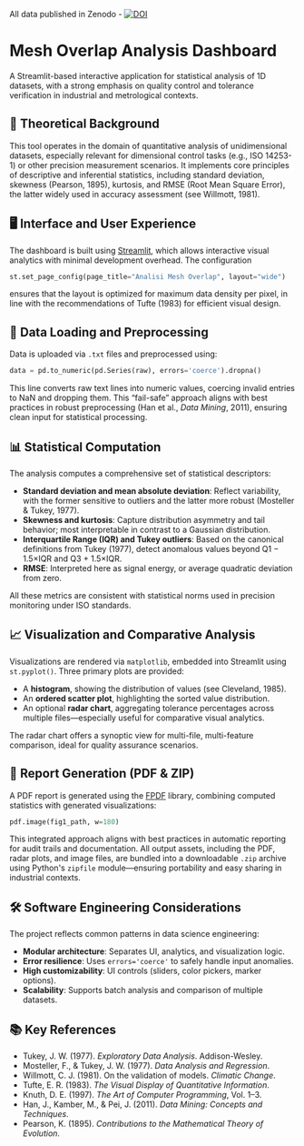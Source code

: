 All data published in Zenodo - <a href="https://doi.org/10.5281/zenodo.15357334"><img src="https://zenodo.org/badge/DOI/10.5281/zenodo.15357334.svg" alt="DOI"></a>

# Mesh Overlap Analysis Dashboard

A Streamlit-based interactive application for statistical analysis of 1D datasets, with a strong emphasis on quality control and tolerance verification in industrial and metrological contexts.

## 📘 Theoretical Background

This tool operates in the domain of quantitative analysis of unidimensional datasets, especially relevant for dimensional control tasks (e.g., ISO 14253-1) or other precision measurement scenarios. It implements core principles of descriptive and inferential statistics, including standard deviation, skewness (Pearson, 1895), kurtosis, and RMSE (Root Mean Square Error), the latter widely used in accuracy assessment (see Willmott, 1981).

## 🖥️ Interface and User Experience

The dashboard is built using [Streamlit](https://streamlit.io), which allows interactive visual analytics with minimal development overhead. The configuration

```python
st.set_page_config(page_title="Analisi Mesh Overlap", layout="wide")
```

ensures that the layout is optimized for maximum data density per pixel, in line with the recommendations of Tufte (1983) for efficient visual design.

## 📂 Data Loading and Preprocessing

Data is uploaded via `.txt` files and preprocessed using:

```python
data = pd.to_numeric(pd.Series(raw), errors='coerce').dropna()
```

This line converts raw text lines into numeric values, coercing invalid entries to NaN and dropping them. This “fail-safe” approach aligns with best practices in robust preprocessing (Han et al., *Data Mining*, 2011), ensuring clean input for statistical processing.

## 📊 Statistical Computation

The analysis computes a comprehensive set of statistical descriptors:

- **Standard deviation and mean absolute deviation**: Reflect variability, with the former sensitive to outliers and the latter more robust (Mosteller & Tukey, 1977).
- **Skewness and kurtosis**: Capture distribution asymmetry and tail behavior; most interpretable in contrast to a Gaussian distribution.
- **Interquartile Range (IQR) and Tukey outliers**: Based on the canonical definitions from Tukey (1977), detect anomalous values beyond Q1 − 1.5×IQR and Q3 + 1.5×IQR.
- **RMSE**: Interpreted here as signal energy, or average quadratic deviation from zero.

All these metrics are consistent with statistical norms used in precision monitoring under ISO standards.

## 📈 Visualization and Comparative Analysis

Visualizations are rendered via `matplotlib`, embedded into Streamlit using `st.pyplot()`. Three primary plots are provided:

- A **histogram**, showing the distribution of values (see Cleveland, 1985).
- An **ordered scatter plot**, highlighting the sorted value distribution.
- An optional **radar chart**, aggregating tolerance percentages across multiple files—especially useful for comparative visual analytics.

The radar chart offers a synoptic view for multi-file, multi-feature comparison, ideal for quality assurance scenarios.

## 📝 Report Generation (PDF & ZIP)

A PDF report is generated using the [FPDF](https://pyfpdf.readthedocs.io/en/latest/) library, combining computed statistics with generated visualizations:

```python
pdf.image(fig1_path, w=180)
```

This integrated approach aligns with best practices in automatic reporting for audit trails and documentation. All output assets, including the PDF, radar plots, and image files, are bundled into a downloadable `.zip` archive using Python's `zipfile` module—ensuring portability and easy sharing in industrial contexts.

## 🛠️ Software Engineering Considerations

The project reflects common patterns in data science engineering:

- **Modular architecture**: Separates UI, analytics, and visualization logic.
- **Error resilience**: Uses `errors='coerce'` to safely handle input anomalies.
- **High customizability**: UI controls (sliders, color pickers, marker options).
- **Scalability**: Supports batch analysis and comparison of multiple datasets.

## 📚 Key References

- Tukey, J. W. (1977). *Exploratory Data Analysis*. Addison-Wesley.  
- Mosteller, F., & Tukey, J. W. (1977). *Data Analysis and Regression*.  
- Willmott, C. J. (1981). On the validation of models. *Climatic Change*.  
- Tufte, E. R. (1983). *The Visual Display of Quantitative Information*.  
- Knuth, D. E. (1997). *The Art of Computer Programming*, Vol. 1–3.  
- Han, J., Kamber, M., & Pei, J. (2011). *Data Mining: Concepts and Techniques*.  
- Pearson, K. (1895). *Contributions to the Mathematical Theory of Evolution*.  
